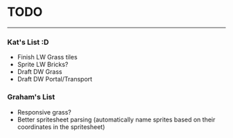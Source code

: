 # TODO

---
### Kat's List :D
* Finish LW Grass tiles  
* Sprite LW Bricks?  
* Draft DW Grass  
* Draft DW Portal/Transport

### Graham's List
* Responsive grass?
* Better spritesheet parsing (automatically name sprites based on their coordinates in the spritesheet)
